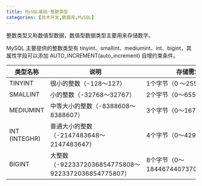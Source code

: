 ```yaml
---
title: MySQL基础-整数类型
categories: [技术开发,数据库,MySQL]
---
```


整数类型又称数值型数据，数值型数据类型主要用来存储数字。

MySQL 主要提供的整数类型有 tinyint、smallint、mediumint、int、bigint，其属性字段可以添加 AUTO_INCREMENT(auto_increment) 自增约束条件。

| 类型名称      | 说明                                                | 存储需求                           |
| ------------- | --------------------------------------------------- | ---------------------------------- |
| TINYINT       | 很小的整数（-128〜127）                             | 1个字节（0 〜255）                 |
| SMALLINT      | 小的整数（-32768〜32767）                           | 2个宇节（0〜65535）                |
| MEDIUMINT     | 中等大小的整数（-8388608〜8388607）                 | 3个字节（0〜16777215）             |
| INT (INTEGHR) | 普通大小的整数（-2147483648〜2147483647）           | 4个字节（0〜4294967295）           |
| BIGINT        | 大整数（-9223372036854775808〜9223372036854775807） | 8个字节（0〜18446744073709551615） |